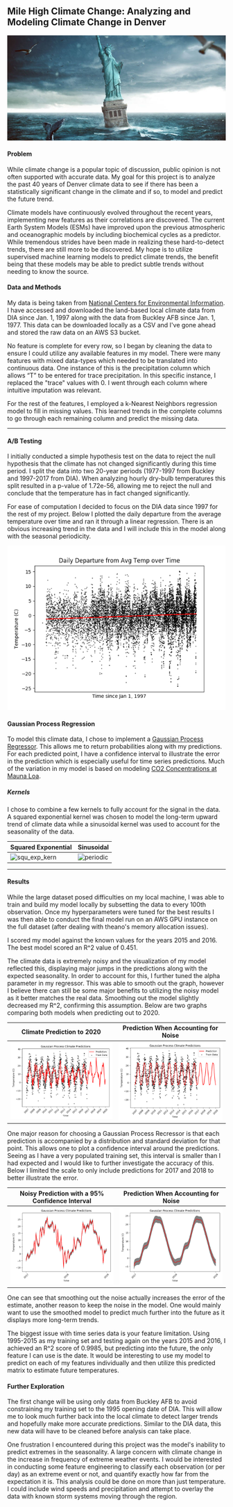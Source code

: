 ## Mile High Climate Change: Analyzing and Modeling Climate Change in Denver

![Climate Pic](images/Climate-change-1-1-938x450.jpg)

#### Problem

While climate change is a popular topic of discussion, public opinion is not often supported with accurate data. My goal for this project is to analyze the past 40 years of Denver climate data to see if there has been a statistically significant change in the climate and if so, to model and predict the future trend.

Climate models have continuously evolved throughout the recent years, implementing new features as their correlations are discovered. The current Earth System Models (ESMs) have improved upon the previous atmospheric and oceanographic models by including biochemical cycles as a predictor. While tremendous strides have been made in realizing these hard-to-detect trends, there are still more to be discovered. My hope is to utilize supervised machine learning models to predict climate trends, the benefit being that these models may be able to predict subtle trends without needing to know the source.

#### Data and Methods

My data is being taken from [National Centers for Environmental Information](https://www.ncdc.noaa.gov/). I have accessed and downloaded the land-based local climate data from DIA since Jan. 1, 1997 along with the data from Buckley AFB since Jan. 1, 1977. This data can be downloaded locally as a CSV and I've gone ahead and stored the raw data on an AWS S3 bucket.

No feature is complete for every row, so I began by cleaning the data to ensure I could utilize any available features in my model. There were many features with mixed data-types which needed to be translated into continuous data. One instance of this is the precipitation column which allows “T” to be entered for trace precipitation. In this specific instance, I replaced the "trace" values with 0. I went through each column where intuitive imputation was relevant.

For the rest of the features, I employed a k-Nearest Neighbors regression model to fill in missing values. This learned trends in the complete columns to go through each remaining column and predict the missing data.

<hr>

#### A/B Testing

I initially conducted a simple hypothesis test on the data to reject the null hypothesis that the climate has not changed significantly during this time period. I split the data into two 20-year periods (1977-1997 from Buckley and 1997-2017 from DIA). When analyzing hourly dry-bulb temperatures this split resulted in a p-value of 1.72e-56, allowing me to reject the null and conclude that the temperature has in fact changed significantly.

For ease of computation I decided to focus on the DIA data since 1997 for the rest of my project. Below I plotted the daily departure from the average temperature over time and ran it through a linear regression. There is an obvious increasing trend in the data and I will include this in the model along with the seasonal periodicity.

<div style="text-align:center"><img src ="images/temp_departure_lr.png" /></div>

#### Gaussian Process Regression

To model this climate data, I chose to implement a [Gaussian Process Regressor](http://scikit-learn.org/stable/modules/generated/sklearn.gaussian_process.GaussianProcessRegressor.html#sklearn.gaussian_process.GaussianProcessRegressor). This allows me to return probabilities along with my predictions. For each predicted point, I have a confidence interval to illustrate the error in the prediction which is especially useful for time series predictions. Much of the variation in my model is based on modeling [CO2 Concentrations at Mauna Loa](http://scikit-learn.org/stable/auto_examples/gaussian_process/plot_gpr_co2.html).

##### Kernels
I chose to combine a few kernels to fully account for the signal in the data. A squared exponential kernel was chosen to model the long-term upward trend of climate data while a sinusoidal kernel was used to account for the seasonality of the data.

| Squared Exponential | Sinusoidal |
| --- | --- |
| ![squ_exp_kern](https://wikimedia.org/api/rest_v1/media/math/render/svg/640bae18dfec0d70c6851c6a3a7457704de8986c) | ![periodic](https://wikimedia.org/api/rest_v1/media/math/render/svg/373634cff07052d3b080d66a35bc1806437250a1) |

<hr>

#### Results

While the large dataset posed difficulties on my local machine, I was able to train and build my model locally by subsetting the data to every 100th observation. Once my hyperparameters were tuned for the best results I was then able to conduct the final model run on an AWS GPU instance on the full dataset (after dealing with theano's memory allocation issues).

I scored my model against the known values for the years 2015 and 2016. The best model scored an R^2 value of 0.451.

The climate data is extremely noisy and the visualization of my model reflected this, displaying major jumps in the predictions along with the expected seasonality. In order to account for this, I further tuned the alpha parameter in my regressor. This was able to smooth out the graph, however I believe there can still be some major benefits to utilizing the noisy model as it better matches the real data. Smoothing out the model slightly decreased my R^2, confirming this assumption. Below are two graphs comparing both models when predicting out to 2020.

| Climate Prediction to 2020  | Prediction When Accounting for Noise |
| ------------- | ------------- |
| ![prediction](images/prediction_2007.png)  | ![noise_prediction](images/prediction_noise.png)  |

One major reason for choosing a Gaussian Process Recressor is that each prediction is accompanied by a distribution and standard deviation for that point. This allows one to plot a confidence interval around the predictions. Seeing as I have a very populated training set, this interval is smaller than I had expected and I would like to further investigate the accuracy of this. Below I limited the scale to only include predictions for 2017 and 2018 to better illustrate the error.

| Noisy Prediction with a 95% Confidence Interval | Prediction When Accounting for Noise |
| ------------- | ------------- |
| ![pred_std](images/pred_std.png)  | ![noise_prediction](images/noise_pred_std.png)  |

One can see that smoothing out the noise actually increases the error of the estimate, another reason to keep the noise in the model. One would mainly want to use the smoothed model to predict much further into the future as it displays more long-term trends.

The biggest issue with time series data is your feature limitation. Using 1995-2015 as my training set and testing again on the years 2015 and 2016, I achieved an R^2 score of 0.9985, but predicting into the future, the only feature I can use is the date. It would be interesting to use my model to predict on each of my features individually and then utilize this predicted matrix to estimate future temperatures.

#### Further Exploration

The first change will be using only data from Buckley AFB to avoid constraining my training set to the 1995 opening date of DIA. This will allow me to look much further back into the local climate to detect larger trends and hopefully make more accurate predictions. Similar to the DIA data, this new data will have to be cleaned before analysis can take place.

One frustration I encountered during this project was the model's inability to predict extremes in the seasonality. A large concern with climate change in the increase in frequency of extreme weather events. I would be interested in conducting some feature engineering to classify each observation (or per day) as an extreme event or not, and quantify exactly how far from the expectation it is. This analysis could be done on more than just temperature. I could include wind speeds and precipitation and attempt to overlay the data with known storm systems moving through the region.
